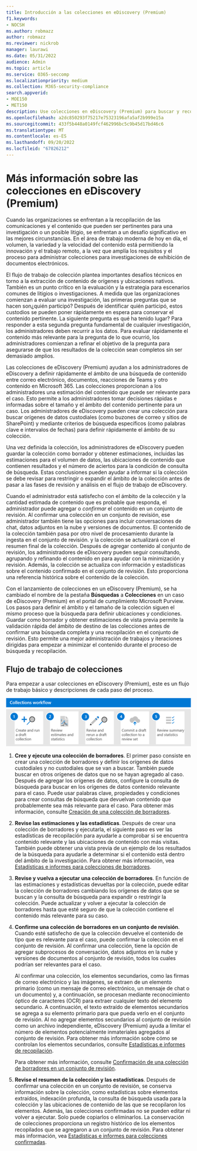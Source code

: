 ```yaml
---
title: Introducción a las colecciones en eDiscovery (Premium)
f1.keywords:
- NOCSH
ms.author: robmazz
author: robmazz
ms.reviewer: nickrob
manager: laurawi
ms.date: 05/31/2022
audience: Admin
ms.topic: article
ms.service: O365-seccomp
ms.localizationpriority: medium
ms.collection: M365-security-compliance
search.appverid:
- MOE150
- MET150
description: Use colecciones en eDiscovery (Premium) para buscar y recopilar contenido relativo a su caso o investigación.
ms.openlocfilehash: a2dc850293f75217e75323196afa5af2b999e15a
ms.sourcegitcommit: 433f5b448a0149fcf462996bc5c9b45d17bd46c6
ms.translationtype: MT
ms.contentlocale: es-ES
ms.lasthandoff: 09/20/2022
ms.locfileid: "67826212"
---
```

# <a name="learn-about-collections-in-ediscovery-premium"></a>Más información sobre las colecciones en eDiscovery (Premium)

Cuando las organizaciones se enfrentan a la recopilación de las comunicaciones y el contenido que pueden ser pertinentes para una investigación o un posible litigio, se enfrentan a un desafío significativo en las mejores circunstancias. En el área de trabajo moderna de hoy en día, el volumen, la variedad y la velocidad del contenido está permitiendo la innovación y el trabajo remoto, a la vez que amplía los requisitos y el proceso para administrar colecciones para investigaciones de exhibición de documentos electrónicos.

El flujo de trabajo de colección plantea importantes desafíos técnicos en torno a la extracción de contenido de orígenes y ubicaciones nativos. También es un punto crítico en la evaluación y la estrategia para escenarios comunes de litigios o investigaciones. A medida que las organizaciones comienzan a evaluar una investigación, las primeras preguntas que se hacen son¿quién participó? Después de identificar quién participó, estos custodios se pueden poner rápidamente en espera para conservar el contenido pertinente. La siguiente pregunta es qué ha tenido lugar? Para responder a esta segunda pregunta fundamental de cualquier investigación, los administradores deben recurrir a los datos. Para evaluar rápidamente el contenido más relevante para la pregunta de lo que ocurrió, los administradores comienzan a refinar el objetivo de la pregunta para asegurarse de que los resultados de la colección sean completos sin ser demasiado amplios.

Las colecciones de eDiscovery (Premium) ayudan a los administradores de eDiscovery a definir rápidamente el ámbito de una búsqueda de contenido entre correo electrónico, documentos, reacciones de Teams y otro contenido en Microsoft 365. Las colecciones proporcionan a los administradores una estimación del contenido que puede ser relevante para el caso. Esto permite a los administradores tomar decisiones rápidas e informadas sobre el tamaño y el ámbito del contenido pertinente para un caso. Los administradores de eDiscovery pueden crear una colección para buscar orígenes de datos custodiales (como buzones de correo y sitios de SharePoint) y mediante criterios de búsqueda específicos (como palabras clave e intervalos de fechas) para definir rápidamente el ámbito de su colección.

Una vez definida la colección, los administradores de eDiscovery pueden guardar la colección como borrador y obtener estimaciones, incluidas las estimaciones para el volumen de datos, las ubicaciones de contenido que contienen resultados y el número de aciertos para la condición de consulta de búsqueda. Estas conclusiones pueden ayudar a informar si la colección se debe revisar para restringir o expandir el ámbito de la colección antes de pasar a las fases de revisión y análisis en el flujo de trabajo de eDiscovery.

Cuando el administrador está satisfecho con el ámbito de la colección y la cantidad estimada de contenido que es probable que responda, el administrador puede agregar o *confirmar* el contenido en un conjunto de revisión. Al confirmar una colección en un conjunto de revisión, ese administrador también tiene las opciones para incluir conversaciones de chat, datos adjuntos en la nube y versiones de documentos. El contenido de la colección también pasa por otro nivel de procesamiento durante la ingesta en el conjunto de revisión. y la colección se actualizará con el resumen final de la colección. Después de agregar contenido al conjunto de revisión, los administradores de eDiscovery pueden seguir consultando, agrupando y refinando el contenido en para ayudar con la minimización y revisión. Además, la colección se actualiza con información y estadísticas sobre el contenido confirmado en el conjunto de revisión. Esto proporciona una referencia histórica sobre el contenido de la colección.

Con el lanzamiento de colecciones en un eDiscovery (Premium), se ha cambiado el nombre de la pestaña **Búsquedas** a **Colecciones** en un caso de eDiscovery (Premium) en el portal de cumplimiento Microsoft Purview. Los pasos para definir el ámbito y el tamaño de la colección siguen el mismo proceso que la búsqueda para definir ubicaciones y condiciones. Guardar como borrador y obtener estimaciones de vista previa permite la validación rápida del ámbito de destino de las colecciones antes de confirmar una búsqueda completa y una recopilación en el conjunto de revisión. Esto permite una mejor administración de trabajos y iteraciones dirigidas para empezar a minimizar el contenido durante el proceso de búsqueda y recopilación.

## <a name="collections-workflow"></a>Flujo de trabajo de colecciones

Para empezar a usar colecciones en eDiscovery (Premium), este es un flujo de trabajo básico y descripciones de cada paso del proceso.

![Flujo de trabajo de colecciones en eDiscovery (Premium).](../media/CollectionsWorkflow.png)

1. **Cree y ejecute una colección de borradores**. El primer paso consiste en crear una colección de borradores y definir los orígenes de datos custodiales y no custodiales que se van a buscar. También puede buscar en otros orígenes de datos que no se hayan agregado al caso. Después de agregar los orígenes de datos, configure la consulta de búsqueda para buscar en los orígenes de datos contenido relevante para el caso. Puede usar palabras clave, propiedades y condiciones para crear consultas de búsqueda que devuelvan contenido que probablemente sea más relevante para el caso. Para obtener más información, consulte [Creación de una colección de borradores](create-draft-collection.md).

2. **Revise las estimaciones y las estadísticas**. Después de crear una colección de borradores y ejecutarla, el siguiente paso es ver las estadísticas de recopilación para ayudarle a comprobar si se encuentra contenido relevante y las ubicaciones de contenido con más visitas. También puede obtener una vista previa de un ejemplo de los resultados de la búsqueda para ayudarle a determinar si el contenido está dentro del ámbito de la investigación. Para obtener más información, vea [Estadísticas e informes para colecciones de borradores](collection-statistics-reports.md#statistics-and-reports-for-draft-collections).

3. **Revise y vuelva a ejecutar una colección de borradores**. En función de las estimaciones y estadísticas devueltas por la colección, puede editar la colección de borradores cambiando los orígenes de datos que se buscan y la consulta de búsqueda para expandir o restringir la colección. Puede actualizar y volver a ejecutar la colección de borradores hasta que esté seguro de que la colección contiene el contenido más relevante para su caso.

4. **Confirme una colección de borradores en un conjunto de revisión**. Cuando esté satisfecho de que la colección devuelve el contenido de tipo que es relevante para el caso, puede confirmar la colección en el conjunto de revisión. Al confirmar una colección, tiene la opción de agregar subprocesos de conversación, datos adjuntos en la nube y versiones de documentos al conjunto de revisión, todos los cuales podrían ser relevantes para el caso.

   Al confirmar una colección, los elementos secundarios, como las firmas de correo electrónico y las imágenes, se extraen de un elemento primario (como un mensaje de correo electrónico, un mensaje de chat o un documento) y, a continuación, se procesan mediante reconocimiento óptico de caracteres (OCR) para extraer cualquier texto del elemento secundario. A continuación, el texto extraído de elementos secundarios se agrega a su elemento primario para que pueda verlo en el conjunto de revisión. Al no agregar elementos secundarios al conjunto de revisión como un archivo independiente, eDiscovery (Premium) ayuda a limitar el número de elementos potencialmente inmateriales agregados al conjunto de revisión. Para obtener más información sobre cómo se controlan los elementos secundarios, consulte [Estadísticas e informes de recopilación](collection-statistics-reports.md#collection-contents).

   Para obtener más información, consulte [Confirmación de una colección de borradores en un conjunto de revisión](commit-draft-collection.md).

5. **Revise el resumen de la colección y las estadísticas**. Después de confirmar una colección en un conjunto de revisión, se conserva información sobre la colección, como estadísticas sobre elementos extraídos, indexación profunda, la consulta de búsqueda usada para la colección y las ubicaciones de contenido de las que se recopilaron los elementos. Además, las colecciones confirmadas no se pueden editar ni volver a ejecutar. Solo puede copiarlos o eliminarlos. La conservación de colecciones proporciona un registro histórico de los elementos recopilados que se agregaron a un conjunto de revisión. Para obtener más información, vea [Estadísticas e informes para colecciones confirmadas](collection-statistics-reports.md#statistics-and-reports-for-committed-collections).
